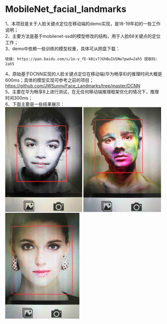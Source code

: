 # MobileNet_facial_landmarks
1、本项目是关于人脸关键点定位在移动端的demo实现，是18-19年初的一些工作说明；  
2、主要方法是基于mobilenet-ssd的模型修改的结构，用于人脸68关键点的定位工作；  
3、demo中依赖一些训练的模型权重，具体可从网盘下载：  
```
链接: https://pan.baidu.com/s/1o-v_fE-kBiv7JGhBuIUSNw?pwd=2ah5 提取码: 2ah5
```
4、原始基于DCNN实现的人脸关键点定位在移动端(华为畅享8)的推理时间大概是600ms；具体的模型实现可参考之前的项目；  
<https://github.com/JWSunny/Face_Landmarks/tree/master/DCNN>  
5、主要在华为畅享8上进行测试，在无任何移动端推理框架优化的情况下，推理时间300ms；  
6、下面主要是一些结果展示：  
![测试结果-1](landmark_01.png)
![测试结果-2](landmarks_02.png)
![测试结果-3](landmarks_03.png)
